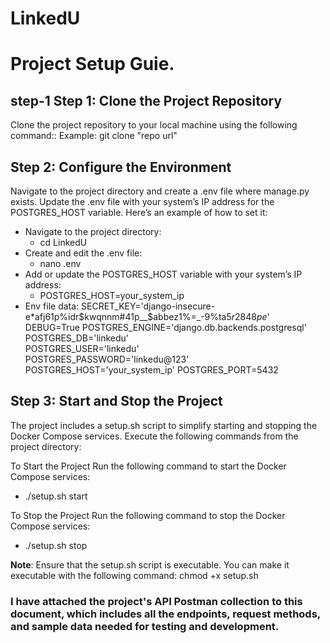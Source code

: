 # LinkedU
# Project Setup Guie.
## step-1 Step 1: Clone the Project Repository
Clone the project repository to your local machine using the following command::
Example: git clone "repo url"


## Step 2: Configure the Environment
Navigate to the project directory and create a .env file where manage.py exists. Update the .env file with your system’s IP address for the POSTGRES_HOST variable. Here’s an example of how to set it:
  - Navigate to the project directory:
      - cd LinkedU
  - Create and edit the .env file: 
      - nano .env
  - Add or update the POSTGRES_HOST variable with your system’s IP address:
      - POSTGRES_HOST=your_system_ip
  - Env file data:
        SECRET_KEY='django-insecure-e*afj61p%idr$kwqnnm#41p__$abbez1%=_-9%ta5$r2848pe$'
        DEBUG=True
        POSTGRES_ENGINE='django.db.backends.postgresql'  
        POSTGRES_DB='linkedu'  
        POSTGRES_USER='linkedu'  
        POSTGRES_PASSWORD='linkedu@123'  
        POSTGRES_HOST='your_system_ip'
        POSTGRES_PORT=5432


## Step 3: Start and Stop the Project
The project includes a setup.sh script to simplify starting and stopping the Docker Compose services. Execute the following commands from the project directory:

To Start the Project
Run the following command to start the Docker Compose services:

- ./setup.sh start

To Stop the Project
Run the following command to stop the Docker Compose services:
- ./setup.sh stop

**Note**: Ensure that the setup.sh script is executable. You can make it executable with the following command:
chmod +x setup.sh

### I have attached the project's API Postman collection to this document, which includes all the endpoints, request methods, and sample data needed for testing and development.



